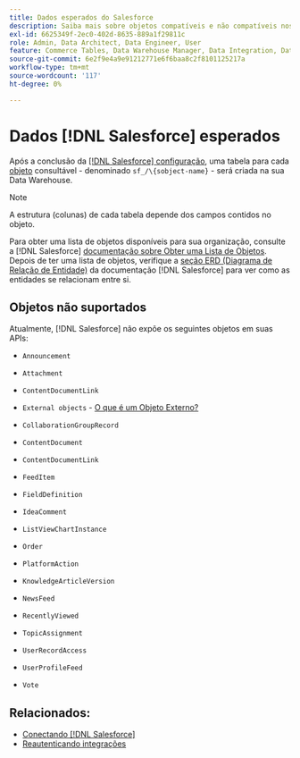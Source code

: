 ```yaml
---
title: Dados esperados do Salesforce
description: Saiba mais sobre objetos compatíveis e não compatíveis nos dados do Salesforce.
exl-id: 6625349f-2ec0-402d-8635-889a1f29811c
role: Admin, Data Architect, Data Engineer, User
feature: Commerce Tables, Data Warehouse Manager, Data Integration, Data Import/Export
source-git-commit: 6e2f9e4a9e91212771e6f6baa8c2f8101125217a
workflow-type: tm+mt
source-wordcount: '117'
ht-degree: 0%

---
```


# Dados [!DNL Salesforce] esperados

Após a conclusão da [[!DNL Salesforce] configuração](../integrations/salesforce.md), uma tabela para cada [objeto](https://developer.salesforce.com/docs/atlas.en-us.object_reference.meta/object_reference/sforce_api_objects_concepts.htm) consultável - denominado `sf_/\{sobject-name}` - será criada na sua Data Warehouse.

>[!NOTE]
>
>A estrutura (colunas) de cada tabela depende dos campos contidos no objeto.

Para obter uma lista de objetos disponíveis para sua organização, consulte a [!DNL Salesforce] [documentação sobre Obter uma Lista de Objetos](https://developer.salesforce.com/docs/atlas.en-us.api_rest.meta/api_rest/dome_describeGlobal.htm). Depois de ter uma lista de objetos, verifique a [seção ERD (Diagrama de Relação de Entidade)](https://developer.salesforce.com/docs/atlas.en-us.object_reference.meta/object_reference/sforce_api_erd_knowledge.htm) da documentação [!DNL Salesforce] para ver como as entidades se relacionam entre si.

## Objetos não suportados

Atualmente, [!DNL Salesforce] não expõe os seguintes objetos em suas APIs:

* `Announcement`
* `Attachment`
* `ContentDocumentLink`
* `External objects` - [O que é um Objeto Externo?](https://developer.salesforce.com/docs/atlas.en-us.object_reference.meta/object_reference/sforce_api_objects_external_objects.htm)
* `CollaborationGroupRecord`
* `ContentDocument`
* `ContentDocumentLink`
* `FeedItem`
* `FieldDefinition`
* `IdeaComment`
* `ListViewChartInstance`
* `Order`
* `PlatformAction`

* `KnowledgeArticleVersion`
* `NewsFeed`
* `RecentlyViewed`
* `TopicAssignment`
* `UserRecordAccess`
* `UserProfileFeed`
* `Vote`

## Relacionados:

* [Conectando [!DNL Salesforce]](../integrations/salesforce.md)
* [Reautenticando integrações](https://experienceleague.adobe.com/docs/commerce-knowledge-base/kb/how-to/mbi-reauthenticating-integrations.html?lang=pt-BR)
